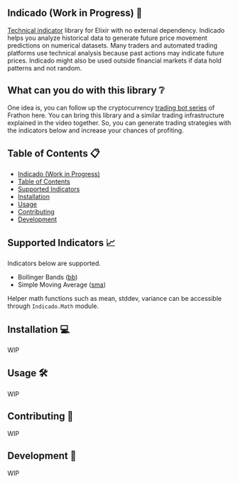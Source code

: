 ## Indicado (Work in Progress) 🧮

[Technical indicator](https://www.investopedia.com/terms/t/technicalindicator.asp) library for Elixir with no external dependency. Indicado helps you analyze historical data to generate future price movement predictions on numerical datasets. Many traders and automated trading platforms use technical analysis because past actions may indicate future prices. Indicado might also be used outside financial markets if data hold patterns and not random.

## What can you do with this library ❔

One idea is, you can follow up the cryptocurrency [trading bot series](https://www.youtube.com/watch?v=wVYIx7M6o28) of Frathon here. You can bring this library and a similar trading infrastructure explained in the video together. So, you can generate trading strategies with the indicators below and increase your chances of profiting.

## Table of Contents 📋
- [Indicado (Work in Progress)](#indicado-work-in-progress)
- [Table of Contents](#table-of-contents)
- [Supported Indicators](#supported-indicators)
- [Installation](#installation)
- [Usage](#usage)
- [Contributing](#contributing)
- [Development](#development)

## Supported Indicators 📈
Indicators below are supported.
- Bollinger Bands ([bb](https://www.investopedia.com/terms/b/bollingerbands.asp))
- Simple Moving Average ([sma](https://www.investopedia.com/terms/s/sma.asp))

Helper math functions such as mean, stddev, variance can be accessible through `Indicado.Math` module.

## Installation 💻

WIP

## Usage 🛠️

WIP

## Contributing 🧵

WIP

## Development 👷

WIP

